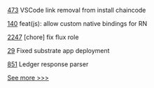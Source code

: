 
[473](https://github.com/hyperledger-labs/fabric-operations-console/pull/473) VSCode link removal from install chaincode

[140](https://github.com/hyperledger/aries-askar/pull/140) feat(js): allow custom native bindings for RN

[2247](https://github.com/hyperledger/bevel/pull/2247) [chore] fix flux role

[29](https://github.com/hyperledger/bevel-samples/pull/29) Fixed substrate app deployment

[851](https://github.com/hyperledger/aries-vcx/pull/851) Ledger response parser


[See more >>>](https://start-here.hyperledger.org/pull-requests)
